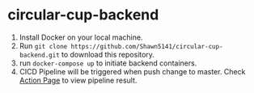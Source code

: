 # circular-cup-backend

1. Install Docker on your local machine.
2. Run `git clone https://github.com/Shawn5141/circular-cup-backend.git` to download this repository.
2. run `docker-compose up` to initiate backend containers.
3. CICD Pipeline will be triggered when push change to master. Check [Action Page](https://github.com/Shawn5141/circular-cup-backend/actions) to view pipeline result. 